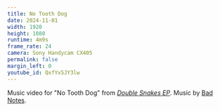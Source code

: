 ```yaml
---
title: No Tooth Dog
date: 2024-11-01
width: 1920
height: 1080
runtime: 4m9s
frame_rate: 24
camera: Sony Handycam CX405
permalink: false
margin_left: 0
youtube_id: QxfYx5JY3lw
---
```

Music video for "No Tooth Dog" from *[Double Snakes EP](https://badnotes.bandcamp.com/album/double-snakes-ep)*. Music by [Bad Notes](https://www.instagram.com/badnotes999/).
